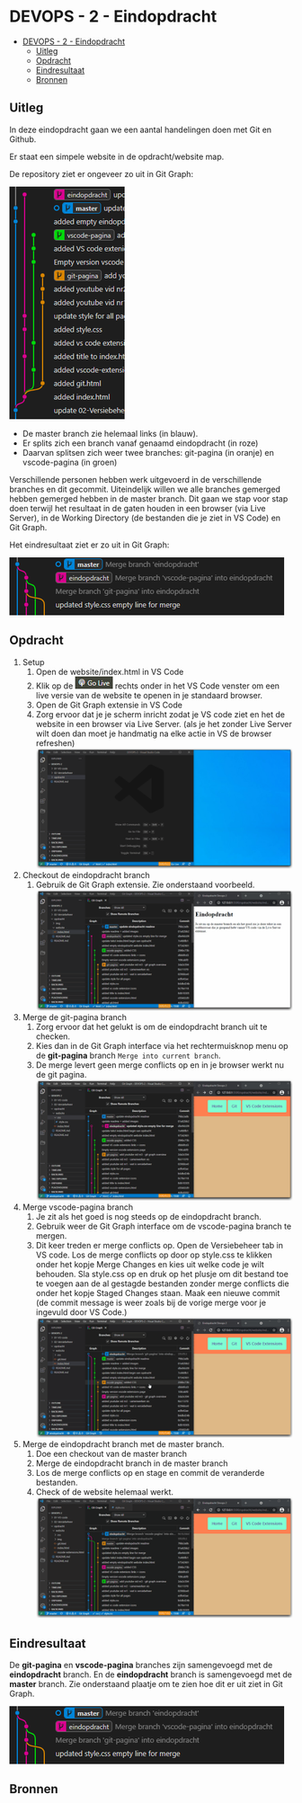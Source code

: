 # DEVOPS - 2 - Eindopdracht

- [DEVOPS - 2 - Eindopdracht](#devops---2---eindopdracht)
  - [Uitleg](#uitleg)
  - [Opdracht](#opdracht)
  - [Eindresultaat](#eindresultaat)
  - [Bronnen](#bronnen)

## Uitleg

In deze eindopdracht gaan we een aantal handelingen doen met Git en Github.

Er staat een simpele website in de opdracht/website map.

De repository ziet er ongeveer zo uit in Git Graph:

![](img/premerge-state.png)

* De master branch zie helemaal links (in blauw).
* Er splits zich een branch vanaf genaamd eindopdracht (in roze)
* Daarvan splitsen zich weer twee branches: git-pagina (in oranje) en vscode-pagina (in groen)

Verschillende personen hebben werk uitgevoerd in de verschillende branches en dit gecommit. Uiteindelijk willen we alle branches gemerged hebben gemerged hebben in de master branch. Dit gaan we stap voor stap doen terwijl het resultaat in de gaten houden in een browser (via Live Server), in de Working Directory (de bestanden die je ziet in VS Code) en Git Graph.

Het eindresultaat ziet er zo uit in Git Graph:

![](img/eindres-merged-branches.png)



## Opdracht

1. Setup
   1. Open de website/index.html in VS Code
   2. Klik op de ![](img/btn-go-live.png) rechts onder in het VS Code venster om een live versie van de website te openen in je standaard browser.
   3. Open de Git Graph extensie in VS Code
   4. Zorg ervoor dat je je scherm inricht zodat je VS code ziet en het de website in een browser via Live Server. (als je het zonder Live Server wilt doen dan moet je handmatig na elke actie in VS de browser refreshen)
  ![Setup](img/eindopdr-setup.gif)
2. Checkout de eindopdracht branch
   1. Gebruik de Git Graph extensie. Zie onderstaand voorbeeld.
   ![Checkout eindopdracht branch](img/eindopdr-checkout-eindopdracht-branch3.gif)
3. Merge de git-pagina branch
   1. Zorg ervoor dat het gelukt is om de eindopdracht branch uit te checken.
   2. Kies dan in de Git Graph interface via het rechtermuisknop menu op de **git-pagina** branch  `Merge into current branch`.
   3. De merge levert geen merge conflicts op en in je browser werkt nu de git pagina.
   ![Merge Git pagina branch](img/eindopdr-merge-git-pagina-branch.gif)
4. Merge vscode-pagina branch
   1. Je zit als het goed is nog steeds op de eindopdracht branch.
   2. Gebruik weer de Git Graph interface om de vscode-pagina branch te mergen.
   3. Dit keer treden er merge conflicts op. Open de Versiebeheer tab in VS code. Los de merge conflicts op door op style.css te klikken onder het kopje Merge Changes en kies uit welke code je wilt behouden. Sla style.css op en druk op het plusje om dit bestand toe te voegen aan de al gestagde bestanden zonder merge conflicts die onder het kopje Staged Changes staan. Maak een nieuwe commit (de commit message is weer zoals bij de vorige merge voor je ingevuld door VS Code.) 
   ![Merge vscode-pagina branch](img/eindopdr-merge-vscode-pagina-branch.gif)
5. Merge de eindopdracht branch met de master branch.
   1. Doe een checkout van de master branch
   2. Merge de eindopdracht branch in de master branch
   3. Los de merge conflicts op en stage en commit de veranderde bestanden.
   4. Check of de website helemaal werkt.
   ![Merge eindopdracht branch met de master branch](img/eindopdr-merge-into-master.gif)

## Eindresultaat

De **git-pagina** en **vscode-pagina** branches zijn samengevoegd met de **eindopdracht** branch. En de **eindopdracht** branch is samengevoegd met de **master** branch. Zie onderstaand plaatje om te zien hoe dit er uit ziet in Git Graph.

![](img/eindres-merged-branches.png)

## Bronnen
